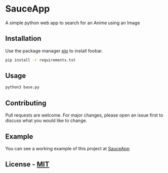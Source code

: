 # SauceApp

A simple python web app to search for an Anime using an Image

## Installation

Use the package manager [pip](https://pip.pypa.io/en/stable/) to install foobar.

```bash
pip install -r requirements.txt
```

## Usage

```coffee
python3 base.py
```

## Contributing
Pull requests are welcome. For major changes, please open an issue first to discuss what you would like to change.

## Example
You can see a working example of this project at [SauceApp](https://anime-sauce-app.herokuapp.com/)

## License - [MIT](https://choosealicense.com/licenses/mit/)